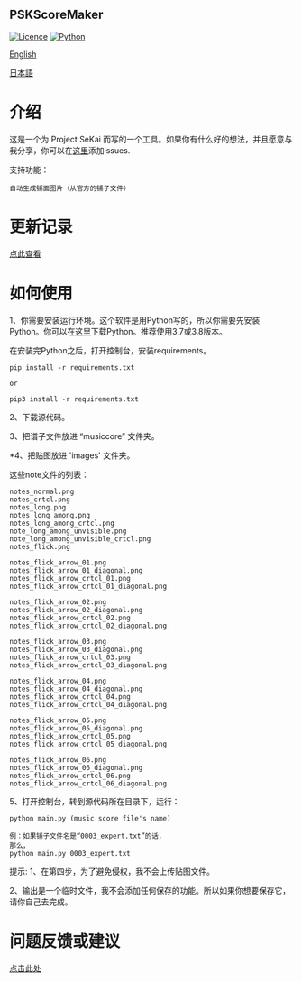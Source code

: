 ## PSKScoreMaker

[![Licence](https://img.shields.io/badge/licence-MIT-blue.svg)](https://github.com/yp05327/PSKScoreMaker/blob/master/LICENSE)
[![Python](https://img.shields.io/badge/python-3.7%203.8-blue.svg)](https://github.com/yp05327/PSKScoreMaker#)

[English](https://github.com/yp05327/PSKScoreMaker/blob/master/README.md)

[日本語](https://github.com/yp05327/PSKScoreMaker/blob/master/README_JP.md)

# 介绍 
这是一个为 Project SeKai 而写的一个工具。如果你有什么好的想法，并且愿意与我分享，你可以在[这里](https://github.com/yp05327/PSKScoreMaker/issues)添加issues.

支持功能：
 ```
自动生成铺面图片（从官方的铺子文件）
```

# 更新记录
[点此查看](https://github.com/yp05327/PSKScoreMaker/blob/master/update_cn.md)

# 如何使用
1、你需要安装运行环境。这个软件是用Python写的，所以你需要先安装Python。你可以在[这里](https://www.python.org/downloads/)下载Python。推荐使用3.7或3.8版本。

在安装完Python之后，打开控制台，安装requirements。

```shell
pip install -r requirements.txt

or 

pip3 install -r requirements.txt
```

2、下载源代码。

3、把谱子文件放进 “musiccore” 文件夹。

*4、把贴图放进 'images' 文件夹。

这些note文件的列表：

```
notes_normal.png
notes_crtcl.png
notes_long.png
notes_long_among.png
notes_long_among_crtcl.png
note_long_among_unvisible.png
note_long_among_unvisible_crtcl.png
notes_flick.png

notes_flick_arrow_01.png
notes_flick_arrow_01_diagonal.png
notes_flick_arrow_crtcl_01.png
notes_flick_arrow_crtcl_01_diagonal.png

notes_flick_arrow_02.png
notes_flick_arrow_02_diagonal.png
notes_flick_arrow_crtcl_02.png
notes_flick_arrow_crtcl_02_diagonal.png

notes_flick_arrow_03.png
notes_flick_arrow_03_diagonal.png
notes_flick_arrow_crtcl_03.png
notes_flick_arrow_crtcl_03_diagonal.png

notes_flick_arrow_04.png
notes_flick_arrow_04_diagonal.png
notes_flick_arrow_crtcl_04.png
notes_flick_arrow_crtcl_04_diagonal.png

notes_flick_arrow_05.png
notes_flick_arrow_05_diagonal.png
notes_flick_arrow_crtcl_05.png
notes_flick_arrow_crtcl_05_diagonal.png

notes_flick_arrow_06.png
notes_flick_arrow_06_diagonal.png
notes_flick_arrow_crtcl_06.png
notes_flick_arrow_crtcl_06_diagonal.png
```

5、打开控制台，转到源代码所在目录下，运行：

```shell
python main.py (music score file's name)

例：如果铺子文件名是“0003_expert.txt”的话，
那么，
python main.py 0003_expert.txt
```

提示:
1、在第四步，为了避免侵权，我不会上传贴图文件。

2、输出是一个临时文件，我不会添加任何保存的功能。所以如果你想要保存它，请你自己去完成。

# 问题反馈或建议

[点击此处](https://github.com/yp05327/PSKScoreMaker/issues)